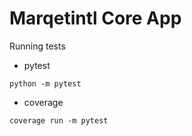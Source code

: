 # Marqetintl Core App

Running tests

-   pytest

```
python -m pytest

```

-   coverage

```
coverage run -m pytest
```
